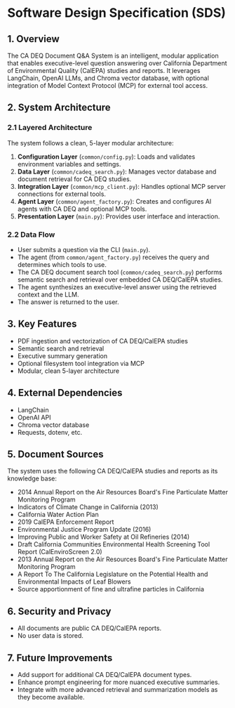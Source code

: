 # Software Design Specification (SDS)

## 1. Overview

The CA DEQ Document Q&A System is an intelligent, modular application that enables executive-level question answering over California Department of Environmental Quality (CalEPA) studies and reports. It leverages LangChain, OpenAI LLMs, and Chroma vector database, with optional integration of Model Context Protocol (MCP) for external tool access.

## 2. System Architecture

### 2.1 Layered Architecture

The system follows a clean, 5-layer modular architecture:

1. **Configuration Layer** (`common/config.py`): Loads and validates environment variables and settings.
2. **Data Layer** (`common/cadeq_search.py`): Manages vector database and document retrieval for CA DEQ studies.
3. **Integration Layer** (`common/mcp_client.py`): Handles optional MCP server connections for external tools.
4. **Agent Layer** (`common/agent_factory.py`): Creates and configures AI agents with CA DEQ and optional MCP tools.
5. **Presentation Layer** (`main.py`): Provides user interface and interaction.

### 2.2 Data Flow

- User submits a question via the CLI (`main.py`).
- The agent (from `common/agent_factory.py`) receives the query and determines which tools to use.
- The CA DEQ document search tool (`common/cadeq_search.py`) performs semantic search and retrieval over embedded CA DEQ/CalEPA studies.
- The agent synthesizes an executive-level answer using the retrieved context and the LLM.
- The answer is returned to the user.

## 3. Key Features

- PDF ingestion and vectorization of CA DEQ/CalEPA studies
- Semantic search and retrieval
- Executive summary generation
- Optional filesystem tool integration via MCP
- Modular, clean 5-layer architecture

## 4. External Dependencies

- LangChain
- OpenAI API
- Chroma vector database
- Requests, dotenv, etc.

## 5. Document Sources

The system uses the following CA DEQ/CalEPA studies and reports as its knowledge base:

- 2014 Annual Report on the Air Resources Board's Fine Particulate Matter Monitoring Program
- Indicators of Climate Change in California (2013)
- California Water Action Plan
- 2019 CalEPA Enforcement Report
- Environmental Justice Program Update (2016)
- Improving Public and Worker Safety at Oil Refineries (2014)
- Draft California Communities Environmental Health Screening Tool Report (CalEnviroScreen 2.0)
- 2013 Annual Report on the Air Resources Board's Fine Particulate Matter Monitoring Program
- A Report To The California Legislature on the Potential Health and Environmental Impacts of Leaf Blowers
- Source apportionment of fine and ultrafine particles in California

## 6. Security and Privacy

- All documents are public CA DEQ/CalEPA reports.
- No user data is stored.

## 7. Future Improvements

- Add support for additional CA DEQ/CalEPA document types.
- Enhance prompt engineering for more nuanced executive summaries.
- Integrate with more advanced retrieval and summarization models as they become available. 